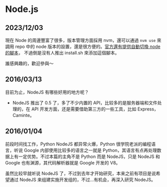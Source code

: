 # Node.js

## 2023/12/03

現在 Node 的周邊豐富了很多，版本管理方面採用 nvm，還可以通過 `nvm use` 來調用 repo 中的 node 
版本的設置，還是很方便的。[官方還有提供自動切換 node 的腳本](https://github.com/nvm-sh/nvm#automatically-call-nvm-use)，
不過倒是沒有人推出 install.sh 來添加這個腳本。

誰感興趣的，歡迎參與～

## 2016/03/13

目前为止，NodeJS 有哪些好用的地方呢？

* NodeJS 推出了 0.5 了，多了不少内置的 API，比较多的是服务器端和文件处理的，在 API
开发方面，还是需要借助第三方的一些工具，比如 Express， Caminte。

## 2016/01/04

前段时间找工作，Python NodeJS 都异常火爆，Python 很学院老派的编程语言，听说 Google 
内部使用比较多的语言之一就是 Python，其语言有点再处理数据上有一定优势。不过本篇的主角不是 Python 
而是 NodeJS，只是 NodeJS 和 Google 也有渊源，其代码解析器就是 Google 开发的 V8。

虽然比较早就听说 NodeJS 了，不过到去年才开始研究，本来之前有项目是说希望通过 NodeJS 
来组建实施开发组的，不过...有机会，再深入研究 NodeJS。
